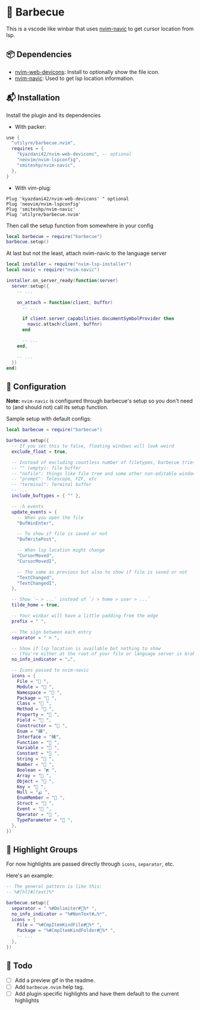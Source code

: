 # 🍡 Barbecue

This is a vscode like winbar that uses
[nvim-navic](https://github.com/SmiteshP/nvim-navic) to get cursor location
from lsp.

## 📦 Dependencies

- [nvim-web-devicons](https://github.com/kyazdani42/nvim-web-devicons): Install to optionally show the file icon.
- [nvim-navic](https://github.com/smiteshp/nvim-navic): Used to get lsp location information.

## 📬 Installation

Install the plugin and its dependencies

- With packer:

```lua
use {
  "utilyre/barbecue.nvim",
  requires = {
    "kyazdani42/nvim-web-devicons", -- optional
    "neovim/nvim-lspconfig",
    "smiteshp/nvim-navic",
  },
}
```

- With vim-plug:

```vim
Plug 'kyazdani42/nvim-web-devicons' " optional
Plug 'neovim/nvim-lspconfig'
Plug 'smiteshp/nvim-navic'
Plug 'utilyre/barbecue.nvim'
```

Then call the setup function from somewhere in your config

```lua
local barbecue = require("barbecue")
barbecue.setup()
```

At last but not the least, attach nvim-navic to the language server

```lua
local installer = require("nvim-lsp-installer")
local navic = require("nvim-navic")

installer.on_server_ready(function(server)
  server:setup({
    -- ...

    on_attach = function(client, buffnr)
      -- ...

      if client.server_capabilities.documentSymbolProvider then
        navic.attach(client, buffnr)
      end

      -- ...
    end,

    -- ...
  })
end)
```

## 🚠 Configuration

**Note:** `nvim-navic` is configured through barbecue's setup so you don't need
to (and should not) call its setup function.

Sample setup with default configs:

```lua
local barbecue = require("barbecue")

barbecue.setup({
  -- If you set this to false, floating windows will look weird
  exclude_float = true,

  -- Instead of excluding countless number of filetypes, barbecue tries to only show on some buftypes
  -- "" (empty): file buffer
  -- "nofile": things like file tree and some other non-editable windows
  -- "prompt": Telescope, FZF, etc
  -- "terminal": Terminal buffer
  -- ...
  include_buftypes = { "" },

  -- :h events
  update_events = {
    -- When you open the file
    "BufWinEnter",

    -- To show if file is saved or not
    "BufWritePost",

    -- When lsp location might change
    "CursorMoved",
    "CursorMovedI",

    -- The same as previous but also to show if file is saved or not
    "TextChanged",
    "TextChangedI",
  },

  -- Show `~ > ...` instead of `/ > home > user > ...`
  tilde_home = true,

  -- Your winbar will have a little padding from the edge
  prefix = " ",

  -- The sign between each entry
  separator = " > ",

  -- Show if lsp location is available but nothing to show
  -- (You're either at the root of your file or language server is broken)
  no_info_indicator = "…",

  -- Icons passed to nvim-navic
  icons = {
    File = " ",
    Module = " ",
    Namespace = " ",
    Package = " ",
    Class = " ",
    Method = " ",
    Property = " ",
    Field = " ",
    Constructor = " ",
    Enum = "練",
    Interface = "練",
    Function = " ",
    Variable = " ",
    Constant = " ",
    String = " ",
    Number = " ",
    Boolean = "◩ ",
    Array = " ",
    Object = " ",
    Key = " ",
    Null = "ﳠ ",
    EnumMember = " ",
    Struct = " ",
    Event = " ",
    Operator = " ",
    TypeParameter = " ",
  },
})
```

## 🎨 Highlight Groups

For now highlights are passed directly through `icons`, `separator`, etc.

Here's an example:

```lua
-- The general pattern is like this:
-- %#[hl]#[text]%*

barbecue.setup({
  separator = " %#Delimiter#%* ",
  no_info_indicator = "%#NonText#…%*",
  icons = {
    File = "%#CmpItemKindFile#%* ",
    Package = "%#CmpItemKindFolder#%* ",
    -- ...
  },
})
```

## 📓 Todo

- [ ] Add a preview gif in the readme.
- [ ] Add `barbecue.nvim` help tag.
- [ ] Add plugin specific highlights and have them default to the current highlights
